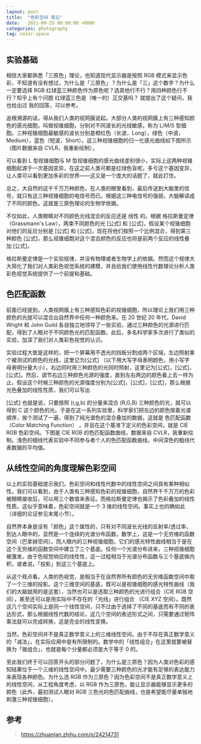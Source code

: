 ```yaml
---
layout: post
title:  "色彩空间 笔记"
date:   2021-09-25 00:00:00 +0800
categories: photography
tag: color-space
---
```

## 实验基础

相信大家都熟悉「三原色」理论，也知道现代显示器是按照 RGB 模式来显示色彩，不知道有没有想过，为什么是「三原色」？为什么是「三」这个数字？为什么一定要选择 RGB 红绿蓝三种颜色作为原色呢？选其他行不行？用四种颜色行不行？知乎上有个问题 红绿蓝三色是（唯一的）正交基吗？ 就提出了这个疑问，我也给出过 我的回答，可以参考。

追根溯源的话，得从我们人类的视网膜说起。大部分人类的视网膜上有三种感知颜色的感光细胞，叫做视锥细胞，分别对不同波长的光线敏感，称为 L/M/S 型细胞。三种视锥细胞最敏感的波长分别是橙红色（长波，Long），绿色（中波，Medium），蓝色（短波，Short）。这三种视锥细胞的归一化感光曲线如下图所示（图片数据来自 CVLR，我重新绘制），

可以看到 L 型视锥细胞与 M 型视锥细胞的感光曲线差别很小，实际上这两种视锥细胞起源于一次基因变异，在这之前人类可都是红绿色盲呢，多亏这个基因变异，让人类可以看到更加多彩的世界——这又是一个庞大的话题了，就此打住。

总之，大自然的这千千万万种颜色，在人类的眼里看到，最后传送到大脑里的信号，就只有这三种视锥细胞的电信号而已。根据这三种电信号的强弱，大脑解读成了不同的颜色。这就是三原色理论的生物学依据。

不仅如此，人类眼睛对不同颜色光线混合的反应还是 线性 的。根据 格拉斯曼定律（Grassmann's Law），两束不同颜色的光 [公式] 和 [公式]，假设某个视锥细胞对他们的反应分别是 [公式] 和 [公式]，现在将他们按照一个比例混合，得到第三种颜色 [公式]，那么视锥细胞对这个混合颜色的反应也将是前两个反应的线性叠加 [公式]。

格拉斯曼定律是一个实验规律，并没有物理或者生物学上的依据。然而这个规律大大简化了我们对人类彩色视觉系统的建模，并且给我们使用线性代数理论分析人类彩色视觉系统提供了一个前提和基础。

## 色匹配函数

前面已经提到，人类视网膜上有三种感知色彩的视锥细胞，所以理论上我们用三种颜色的光就可以混合出自然界中任何一种颜色来。在 20 世纪 20 年代，David Wright 和 John Guild 各自独立地领导了一些实验，通过三种颜色的光源进行匹配，得到了人眼对于不同颜色光的匹配函数。此后，多名科学家多次进行了类似的实验，加深了我们对人类彩色视觉的认识。

实验过程大致是这样的，把一个屏幕用不透光的挡板分割成两个区域，左边照射某个被测试的颜色的光线，这里记为[公式] （以下用大写字母表明颜色，用小写字母表明分量大小），右边同时用三种颜色的光同时照射，这里记为[公式]，[公式]，[公式]。然后，调节右边三种颜色光源的强度，直到左右两边的颜色看上去一样为止。假设这个时候三种颜色的光源强度分别为[公式]，[公式]，[公式]，那么根据光色叠加的线性性质，我们可以写出

[公式]
也就是说，只要按照 (r,g,b) 的分量来混合 (R,G,B) 三种颜色的光，就可以得到 C 这个颜色的光。于是在这一系列实验里，科学家们把左边的颜色按着光谱顺序，挨个测试了一遍，得到了纯光谱色的混合叠加的数据，这就是 色匹配函数（Color Matching Function） ，并且在这个基准下定义的色彩空间，就是 CIE RGB 色彩空间。下图是 CIE RGB 的色匹配函数曲线，数据来自 CVLR，我重新绘制。浅色的细线代表实验中不同参与者个人的色匹配函数曲线，中间深色的粗线代表数据的平均值。

## 从线性空间的角度理解色彩空间

以上的实验基础提示我们，色彩空间和线性代数中的线性空间之间具有某种相似性。我们可以看到，由于人类有三种感知色彩的视锥细胞，自然界千千万万的色彩被眼睛接收后，可以用三个数值来表征。而格拉斯曼定律也揭示了色彩叠加的线性性质。这似乎意味着，色彩空间就是一个 3 维的线性空间。事实上也的确如此（详细的论证参见末尾小节）。

自然界本身是没有「颜色」这个属性的，只有对不同波长光线的反射率/透过率，到达人眼中的，显然是一个连续的光谱分布函数。数学上，这是一个无穷维的函数空间（巴拿赫空间）。而人眼内的三种视锥细胞，它们的感光特性曲线相当于是在这个无穷维的函数空间中建立了三个基底。任何一个光谱分布进来，三种视锥细胞被激发。由于色视觉响应的线性性，这一过程相当于光谱分布函数与三个基底做内积，或者说，「投影」到这三个基底上。

从这个观点看，人类的色视觉，是相当于在自然界所有颜色的无穷维函数空间中取了一个三维的投影。这个三维空间的基底，既可以是视锥细胞的感光特性曲线（我们的大脑就用的是这套），当然也可以是选取三种颜色的光进行组合（CIE RGB 空间），甚至还可以是用实际中不存在的「光线」进行组合 （CIE XYZ 空间）。既然这几个空间实际上是同一个线性空间，只不过由于选择了不同的基底而有不同的表达形式，那么根据线性代数的结论，这几个空间的表述形式之间，只需要通过矩阵乘法就可以完成转换，这是完全的线性变换。

当然，色彩空间并不是真正数学意义上的三维线性空间。由于不存在真正数学意义的「减法」，在实际应用中是有所限制的。数学中的「线性组合」在这里就要被替换为「锥组合」，也就是每个分量都必须是大于等于 0 的。

至此我们终于可以回答开头的部分问题了，为什么是三原色？因为人类对色彩的感知结果位于一个三维的线性空间中。最少需要三种颜色的光才能有足够的表达能力来表现各种颜色。为什么选 RGB 作为三原色？因为色彩空间不是真正数学意义上的线性空间，从工程角度考虑，以 RGB 作为三原色，能让显示器能够显示更多的颜色（此外，最初测试人眼对 RGB 三色光的色匹配曲线，也是希望能尽量单独地刺激三种视锥细胞）。

## 参考

> https://zhuanlan.zhihu.com/p/24214731